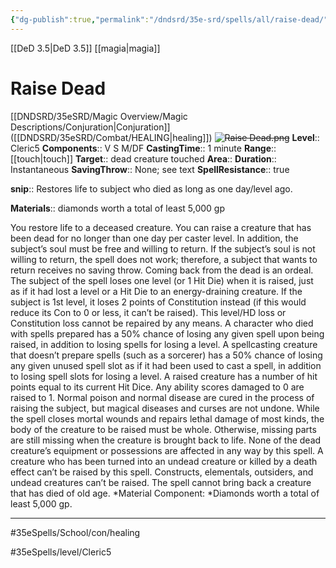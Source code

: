 ```yaml
---
{"dg-publish":true,"permalink":"/dndsrd/35e-srd/spells/all/raise-dead/"}
---
```


[[DeD 3.5\|DeD 3.5]] [[magia\|magia]]

# Raise Dead
[[DNDSRD/35eSRD/Magic Overview/Magic Descriptions/Conjuration\|Conjuration]] ([[DNDSRD/35eSRD/Combat/HEALING\|healing]])  <s class="aside-hide">![Raise Dead.png](/img/user/DNDSRD/35eSRD/Spells/imgs/raise%20dead.png)</s>
**Level**:: Cleric5 
**Components**:: V S M/DF
**CastingTime**:: 1 minute 
**Range**:: [[touch\|touch]]
**Target**:: dead creature touched
**Area**:: 
**Duration**:: Instantaneous
**SavingThrow**:: None; see text
**SpellResistance**:: true

**snip**:: Restores life to subject who died as long as one day/level ago.  

**Materials**:: diamonds worth a total of least 5,000 gp  



You restore life to a deceased creature. You can raise a creature that has been dead for no longer than one day per caster level. In addition, the subject’s soul must be free and willing to return. If the subject’s soul is not willing to return, the spell does not work; therefore, a subject that wants to return receives no saving throw.
Coming back from the dead is an ordeal. The subject of the spell loses one level (or 1 Hit Die) when it is raised, just as if it had lost a level or a Hit Die to an energy-draining creature. If the subject is 1st level, it loses 2 points of Constitution instead (if this would reduce its Con to 0 or less, it can’t be raised). This level/HD loss or Constitution loss cannot be repaired by any means. A character who died with spells prepared has a 50% chance of losing any given spell upon being raised, in addition to losing spells for losing a level. A spellcasting creature that doesn’t prepare spells (such as a sorcerer) has a 50% chance of losing any given unused spell slot as if it had been used to cast a spell, in addition to losing spell slots for losing a level.
A raised creature has a number of hit points equal to its current Hit Dice. Any ability scores damaged to 0 are raised to 1. Normal poison and normal disease are cured in the process of raising the subject, but magical diseases and curses are not undone. While the spell closes mortal wounds and repairs lethal damage of most kinds, the body of the creature to be raised must be whole. Otherwise, missing parts are still missing when the creature is brought back to life. None of the dead creature’s equipment or possessions are affected in any way by this spell.
A creature who has been turned into an undead creature or killed by a death effect can’t be raised by this spell. Constructs, elementals, outsiders, and undead creatures can’t be raised. The spell cannot bring back a creature that has died of old age.
*Material Component: *Diamonds worth a total of least 5,000 gp.

<hr/>



#35eSpells/School/con/healing

#35eSpells/level/Cleric5 